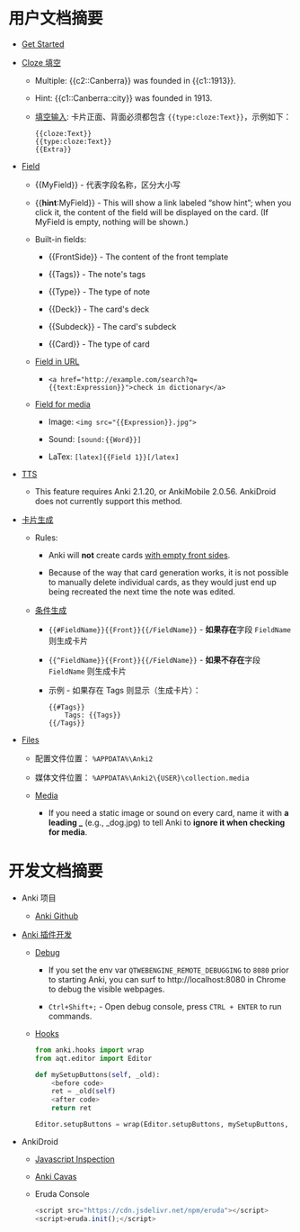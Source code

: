 # 用户文档摘要

- [Get Started](https://docs.ankiweb.net/getting-started.html)

- [Cloze 填空](https://docs.ankiweb.net/editing.html#cloze-deletion)

  - Multiple: {{c2::Canberra}} was founded in {{c1::1913}}.

  - Hint: {{c1::Canberra::city}} was founded in 1913.

  - [填空输入](https://docs.ankiweb.net/templates/fields.html#checking-your-answer):  卡片正面、背面必须都包含 `{{type:cloze:Text}}`，示例如下：

    ```
    {{cloze:Text}}
    {{type:cloze:Text}}
    {{Extra}} 
    ```

- [Field](https://docs.ankiweb.net/templates/fields.html)

  - {{MyField}} - 代表字段名称，区分大小写

  - {{**hint**:MyField}} - This will show a link labeled “show hint”; when you click it, the content of the field will be displayed on the card. (If MyField is empty, nothing will be shown.)

  - Built-in fields:

    - {{FrontSide}} - The content of the front template

    - {{Tags}} - The note's tags

    - {{Type}} - The type of note

    - {{Deck}} - The card's deck

    - {{Subdeck}} - The card's subdeck

    - {{Card}} - The type of card

  - [Field in URL](https://docs.ankiweb.net/templates/fields.html#html-stripping)

    - `<a href="http://example.com/search?q={{text:Expression}}">check in dictionary</a>`

  - [Field for media](https://docs.ankiweb.net/templates/fields.html#media--latex)

    - Image: `<img src="{{Expression}}.jpg">`

    - Sound: `[sound:{{Word}}]`

    - LaTex: `[latex]{{Field 1}}[/latex]`

- [TTS](https://docs.ankiweb.net/templates/fields.html#text-to-speech)

  - This feature requires Anki 2.1.20, or AnkiMobile 2.0.56. AnkiDroid does not currently support this method.

- [卡片生成](https://docs.ankiweb.net/templates/generation.html)

  - Rules:

    - Anki will **not** create cards <u>with empty front sides</u>.

    - Because of the way that card generation works, it is not possible to manually delete individual cards, as they would just end up being recreated the next time the note was edited.

  - [条件生成](https://docs.ankiweb.net/templates/generation.html#conditional-replacement)

    - `{{#FieldName}}{{Front}}{{/FieldName}}` - **如果存在**字段 `FieldName` 则生成卡片

    - `{{^FieldName}}{{Front}}{{/FieldName}}` - **如果不存在**字段 `FieldName` 则生成卡片

    - 示例 - 如果存在 Tags 则显示（生成卡片）：

      ```
      {{#Tags}}
          Tags: {{Tags}}
      {{/Tags}}
      ```

- [Files](https://docs.ankiweb.net/files.html)

  - 配置文件位置： `%APPDATA%\Anki2`

  - 媒体文件位置： `%APPDATA%\Anki2\{USER}\collection.media`

  - [Media](https://docs.ankiweb.net/media.html)

    - If you need a static image or sound on every card, name it with **a leading \_** (e.g., \_dog.jpg) to tell Anki to **ignore it when checking for media**.

# 开发文档摘要

- Anki 项目

  - [Anki Github](https://github.com/ankitects/anki)

- [Anki 插件开发](https://addon-docs.ankiweb.net/)

  - [Debug](https://addon-docs.ankiweb.net/debugging.html)

    - If you set the env var `QTWEBENGINE_REMOTE_DEBUGGING` to `8080` prior to starting Anki, you can surf to http://localhost:8080 in Chrome to debug the visible webpages.

    - `Ctrl+Shift+;` - Open debug console, press `CTRL + ENTER` to run commands.

  - [Hooks](https://addon-docs.ankiweb.net/monkey-patching.html)

    ```python
    from anki.hooks import wrap
    from aqt.editor import Editor
    
    def mySetupButtons(self, _old):
        <before code>
        ret = _old(self)
        <after code>
        return ret
    
    Editor.setupButtons = wrap(Editor.setupButtons, mySetupButtons, "around")
    ```

- AnkiDroid

  - [Javascript Inspection](https://github.com/ankidroid/Anki-Android/wiki/Development-Guide#html-javascript-inspection)

  - [Anki Cavas](https://github.com/pigoz/anki-canvas)

  - Eruda Console

    ```javascript
    <script src="https://cdn.jsdelivr.net/npm/eruda"></script>
    <script>eruda.init();</script>
    ```